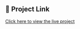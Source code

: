 ## 🔗 Project Link
[Click here to view the live project](https://diligent-adventure-production.up.railway.app/)
